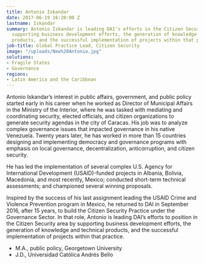 ```yaml
---
title: Antonio Iskandar
date: 2017-06-19 16:20:00 Z
lastname: Iskandar
summary: Antonio Iskandar is leading DAI’s efforts in the Citizen Security area by
  supporting business development efforts, the generation of knowledge and technical
  products, and the successful implementation of projects within that practice.
job-title: Global Practice Lead, Citizen Security
image: "/uploads/New%20Antonio.jpg"
solutions:
- Fragile States
- Governance
regions:
- Latin America and the Caribbean
---
```


Antonio Iskandar’s interest in public affairs, government, and public policy started early in his career when he worked as Director of Municipal Affairs in the Ministry of the Interior, where he was tasked with mediating and coordinating security, elected officials, and citizen organizations to generate security agendas in the city of Caracas. His job was to analyze complex governance issues that impacted governance in his native Venezuela. Twenty years later, he has worked in more than 15 countries designing and implementing democracy and governance programs with emphasis on local governance, decentralization, anticorruption, and citizen security.
 
He has led the implementation of several complex U.S. Agency for International Development (USAID)-funded projects in Albania, Bolivia, Macedonia, and most recently, Mexico; conducted short-term technical assessments; and championed several winning proposals.
 
Inspired by the success of his last assignment leading the USAID Crime and Violence Prevention program in Mexico, he returned to DAI in September 2016, after 15 years, to build the Citizen Security Practice under the Governance Sector. In that role, Antonio is leading DAI’s efforts to position in the Citizen Security area by supporting business development efforts, the generation of knowledge and technical products, and the successful implementation of projects within that practice.

* M.A., public policy, Georgetown University
* J.D., Universidad Católica Andrés Bello